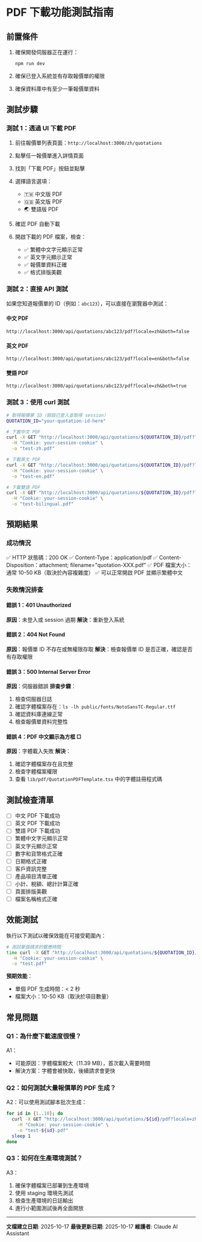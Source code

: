# PDF 下載功能測試指南

## 前置條件

1. 確保開發伺服器正在運行：
   ```bash
   npm run dev
   ```

2. 確保已登入系統並有存取報價單的權限

3. 確保資料庫中有至少一筆報價單資料

## 測試步驟

### 測試 1：透過 UI 下載 PDF

1. 前往報價單列表頁面：`http://localhost:3000/zh/quotations`

2. 點擊任一報價單進入詳情頁面

3. 找到「下載 PDF」按鈕並點擊

4. 選擇語言選項：
   - 🇹🇼 中文版 PDF
   - 🇬🇧 英文版 PDF
   - 🌏 雙語版 PDF

5. 確認 PDF 自動下載

6. 開啟下載的 PDF 檔案，檢查：
   - ✅ 繁體中文字元顯示正常
   - ✅ 英文字元顯示正常
   - ✅ 報價單資料正確
   - ✅ 格式排版美觀

### 測試 2：直接 API 測試

如果您知道報價單的 ID（例如：`abc123`），可以直接在瀏覽器中測試：

#### 中文 PDF
```
http://localhost:3000/api/quotations/abc123/pdf?locale=zh&both=false
```

#### 英文 PDF
```
http://localhost:3000/api/quotations/abc123/pdf?locale=en&both=false
```

#### 雙語 PDF
```
http://localhost:3000/api/quotations/abc123/pdf?locale=zh&both=true
```

### 測試 3：使用 curl 測試

```bash
# 取得報價單 ID（假設已登入並取得 session）
QUOTATION_ID="your-quotation-id-here"

# 下載中文 PDF
curl -X GET "http://localhost:3000/api/quotations/${QUOTATION_ID}/pdf?locale=zh&both=false" \
  -H "Cookie: your-session-cookie" \
  -o "test-zh.pdf"

# 下載英文 PDF
curl -X GET "http://localhost:3000/api/quotations/${QUOTATION_ID}/pdf?locale=en&both=false" \
  -H "Cookie: your-session-cookie" \
  -o "test-en.pdf"

# 下載雙語 PDF
curl -X GET "http://localhost:3000/api/quotations/${QUOTATION_ID}/pdf?locale=zh&both=true" \
  -H "Cookie: your-session-cookie" \
  -o "test-bilingual.pdf"
```

## 預期結果

### 成功情況

✅ HTTP 狀態碼：200 OK
✅ Content-Type：application/pdf
✅ Content-Disposition：attachment; filename="quotation-XXX.pdf"
✅ PDF 檔案大小：通常 10-50 KB（取決於內容複雜度）
✅ 可以正常開啟 PDF 並顯示繁體中文

### 失敗情況排查

#### 錯誤 1：401 Unauthorized
**原因**：未登入或 session 過期
**解決**：重新登入系統

#### 錯誤 2：404 Not Found
**原因**：報價單 ID 不存在或無權限存取
**解決**：檢查報價單 ID 是否正確，確認是否有存取權限

#### 錯誤 3：500 Internal Server Error
**原因**：伺服器錯誤
**排查步驟**：
1. 檢查伺服器日誌
2. 確認字體檔案存在：`ls -lh public/fonts/NotoSansTC-Regular.ttf`
3. 確認資料庫連線正常
4. 檢查報價單資料完整性

#### 錯誤 4：PDF 中文顯示為方框 □
**原因**：字體載入失敗
**解決**：
1. 確認字體檔案存在且完整
2. 檢查字體檔案權限
3. 查看 `lib/pdf/QuotationPDFTemplate.tsx` 中的字體註冊程式碼

## 測試檢查清單

- [ ] 中文 PDF 下載成功
- [ ] 英文 PDF 下載成功
- [ ] 雙語 PDF 下載成功
- [ ] 繁體中文字元顯示正常
- [ ] 英文字元顯示正常
- [ ] 數字和貨幣格式正確
- [ ] 日期格式正確
- [ ] 客戶資訊完整
- [ ] 產品項目清單正確
- [ ] 小計、稅額、總計計算正確
- [ ] 頁面排版美觀
- [ ] 檔案名稱格式正確

## 效能測試

執行以下測試以確保效能在可接受範圍內：

```bash
# 測試單個請求的響應時間
time curl -X GET "http://localhost:3000/api/quotations/${QUOTATION_ID}/pdf?locale=zh" \
  -H "Cookie: your-session-cookie" \
  -o "test.pdf"
```

**預期效能**：
- 單個 PDF 生成時間：< 2 秒
- 檔案大小：10-50 KB（取決於項目數量）

## 常見問題

### Q1：為什麼下載速度很慢？
A1：
- 可能原因：字體檔案較大（11.39 MB），首次載入需要時間
- 解決方案：字體會被快取，後續請求會更快

### Q2：如何測試大量報價單的 PDF 生成？
A2：可以使用測試腳本批次生成：
```bash
for id in {1..10}; do
  curl -X GET "http://localhost:3000/api/quotations/${id}/pdf?locale=zh" \
    -H "Cookie: your-session-cookie" \
    -o "test-${id}.pdf"
  sleep 1
done
```

### Q3：如何在生產環境測試？
A3：
1. 確保字體檔案已部署到生產環境
2. 使用 staging 環境先測試
3. 檢查生產環境的日誌輸出
4. 進行小範圍測試後再全面開放

---

**文檔建立日期**: 2025-10-17
**最後更新日期**: 2025-10-17
**維護者**: Claude AI Assistant
